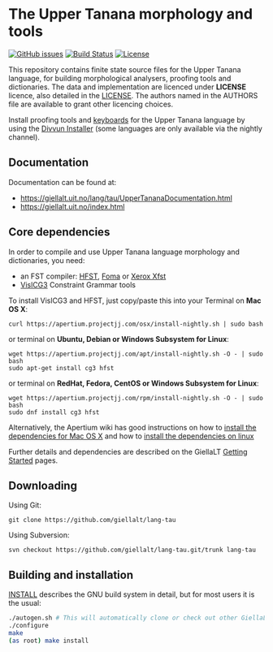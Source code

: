 The Upper Tanana morphology and tools
==========================================

[![GitHub issues](https://img.shields.io/github/issues-raw/giellalt/lang-tau)](https://github.com/giellalt/lang-tau/issues)
[![Build Status](https://github.com/giellalt/lang-tau/workflows/Speller%20CI+CD/badge.svg)](https://github.com/giellalt/lang-tau/actions)
[![License](https://img.shields.io/github/license/giellalt/lang-tau)](https://raw.githubusercontent.com/giellalt/lang-tau/main/LICENSE)

This repository contains finite state source files for the Upper Tanana language,
for building morphological analysers, proofing tools
and dictionaries. The data and implementation are licenced under __LICENSE__
licence, also detailed in the
[LICENSE](https://github.com/giellalt/lang-tau/blob/main/LICENSE). The
authors named in the AUTHORS file are available to grant other licencing
choices.

Install proofing tools and [keyboards](https://github.com/giellalt/keyboard-tau)
for the Upper Tanana language by using the [Divvun Installer](http://divvun.no)
(some languages are only available via the nightly channel).

Documentation
-------------

Documentation can be found at:

-   <https://giellalt.uit.no/lang/tau/UpperTananaDocumentation.html>
-   <https://giellalt.uit.no/index.html>

Core dependencies
-----------------

In order to compile and use Upper Tanana language morphology and
dictionaries, you need:

- an FST compiler: [HFST](https://github.com/hfst/hfst), [Foma](https://github.com/mhulden/foma) or [Xerox Xfst](https://web.stanford.edu/~laurik/fsmbook/home.html)
- [VislCG3](https://visl.sdu.dk/svn/visl/tools/vislcg3/trunk) Constraint Grammar tools

To install VislCG3 and HFST, just copy/paste this into your Terminal on **Mac OS X**:

```
curl https://apertium.projectjj.com/osx/install-nightly.sh | sudo bash
```

or terminal on **Ubuntu, Debian or Windows Subsystem for Linux**:

```
wget https://apertium.projectjj.com/apt/install-nightly.sh -O - | sudo bash
sudo apt-get install cg3 hfst
```

or terminal on **RedHat, Fedora, CentOS or Windows Subsystem for Linux**:

```
wget https://apertium.projectjj.com/rpm/install-nightly.sh -O - | sudo bash
sudo dnf install cg3 hfst
```

Alternatively, the Apertium wiki has good instructions on how to [install the dependencies for Mac
OS X](https://wiki.apertium.org/wiki/Apertium_on_Mac_OS_X) and how to [install
the dependencies on
linux](https://wiki.apertium.org/wiki/Installation_of_grammar_libraries)

Further details and dependencies are described on the GiellaLT [Getting Started](https://giellalt.uit.no/infra/GettingStarted.html) pages.

Downloading
-----------

Using Git:
```
git clone https://github.com/giellalt/lang-tau
```

Using Subversion:
```
svn checkout https://github.com/giellalt/lang-tau.git/trunk lang-tau
```

Building and installation
-------------------------

[INSTALL](https://github.com/giellalt/lang-tau/blob/main/INSTALL)
describes the GNU build system in detail, but for most users it is the usual:

```sh
./autogen.sh # This will automatically clone or check out other GiellaLT dependencies
./configure
make
(as root) make install
```
